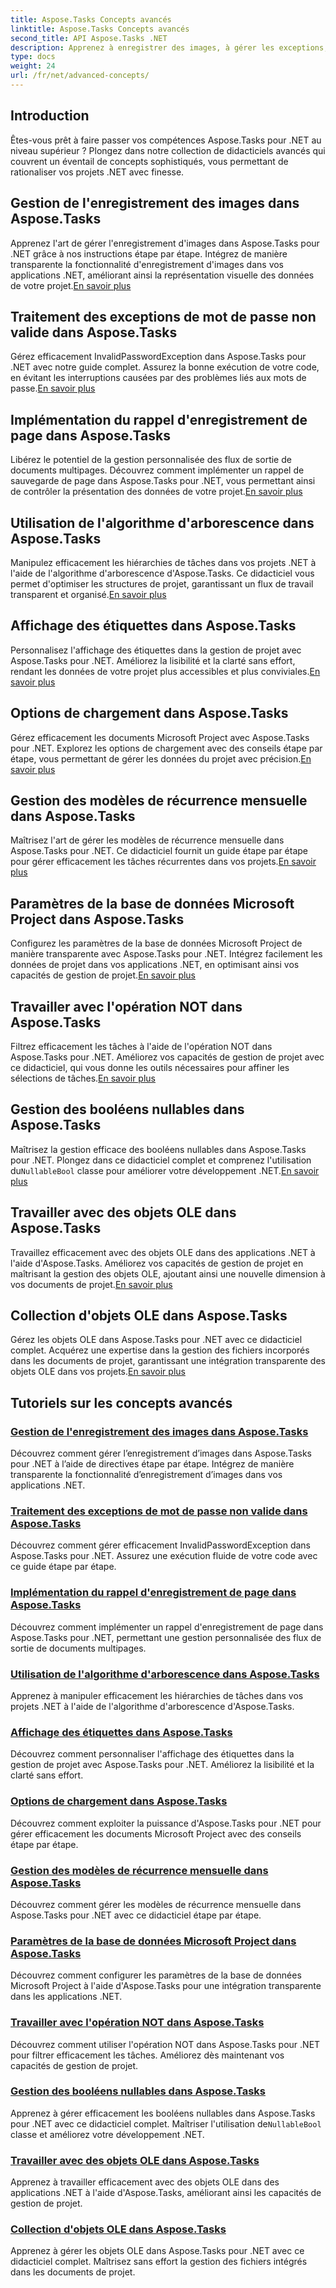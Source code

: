 ```yaml
---
title: Aspose.Tasks Concepts avancés
linktitle: Aspose.Tasks Concepts avancés
second_title: API Aspose.Tasks .NET
description: Apprenez à enregistrer des images, à gérer les exceptions, aux algorithmes d'arborescence, à l'affichage des étiquettes, aux options de chargement, etc. Maîtrisez les concepts avancés dans Aspose.Tasks pour .NET
type: docs
weight: 24
url: /fr/net/advanced-concepts/
---
```


## Introduction

Êtes-vous prêt à faire passer vos compétences Aspose.Tasks pour .NET au niveau supérieur ? Plongez dans notre collection de didacticiels avancés qui couvrent un éventail de concepts sophistiqués, vous permettant de rationaliser vos projets .NET avec finesse.

## Gestion de l'enregistrement des images dans Aspose.Tasks

 Apprenez l'art de gérer l'enregistrement d'images dans Aspose.Tasks pour .NET grâce à nos instructions étape par étape. Intégrez de manière transparente la fonctionnalité d'enregistrement d'images dans vos applications .NET, améliorant ainsi la représentation visuelle des données de votre projet.[En savoir plus](./image-saving/)

## Traitement des exceptions de mot de passe non valide dans Aspose.Tasks

 Gérez efficacement InvalidPasswordException dans Aspose.Tasks pour .NET avec notre guide complet. Assurez la bonne exécution de votre code, en évitant les interruptions causées par des problèmes liés aux mots de passe.[En savoir plus](./invalid-password-exception/)

## Implémentation du rappel d'enregistrement de page dans Aspose.Tasks

Libérez le potentiel de la gestion personnalisée des flux de sortie de documents multipages. Découvrez comment implémenter un rappel de sauvegarde de page dans Aspose.Tasks pour .NET, vous permettant ainsi de contrôler la présentation des données de votre projet.[En savoir plus](./page-saving-callback/)

## Utilisation de l'algorithme d'arborescence dans Aspose.Tasks

 Manipulez efficacement les hiérarchies de tâches dans vos projets .NET à l'aide de l'algorithme d'arborescence d'Aspose.Tasks. Ce didacticiel vous permet d'optimiser les structures de projet, garantissant un flux de travail transparent et organisé.[En savoir plus](./tree-algorithm/)

## Affichage des étiquettes dans Aspose.Tasks

 Personnalisez l'affichage des étiquettes dans la gestion de projet avec Aspose.Tasks pour .NET. Améliorez la lisibilité et la clarté sans effort, rendant les données de votre projet plus accessibles et plus conviviales.[En savoir plus](./label-display/)

## Options de chargement dans Aspose.Tasks

 Gérez efficacement les documents Microsoft Project avec Aspose.Tasks pour .NET. Explorez les options de chargement avec des conseils étape par étape, vous permettant de gérer les données du projet avec précision.[En savoir plus](./loading-options/)

## Gestion des modèles de récurrence mensuelle dans Aspose.Tasks

Maîtrisez l'art de gérer les modèles de récurrence mensuelle dans Aspose.Tasks pour .NET. Ce didacticiel fournit un guide étape par étape pour gérer efficacement les tâches récurrentes dans vos projets.[En savoir plus](./monthly-recurrence-patterns/)

## Paramètres de la base de données Microsoft Project dans Aspose.Tasks

 Configurez les paramètres de la base de données Microsoft Project de manière transparente avec Aspose.Tasks pour .NET. Intégrez facilement les données de projet dans vos applications .NET, en optimisant ainsi vos capacités de gestion de projet.[En savoir plus](./msp-database-settings/)

## Travailler avec l'opération NOT dans Aspose.Tasks

 Filtrez efficacement les tâches à l'aide de l'opération NOT dans Aspose.Tasks pour .NET. Améliorez vos capacités de gestion de projet avec ce didacticiel, qui vous donne les outils nécessaires pour affiner les sélections de tâches.[En savoir plus](./not-operation/)

## Gestion des booléens nullables dans Aspose.Tasks

 Maîtrisez la gestion efficace des booléens nullables dans Aspose.Tasks pour .NET. Plongez dans ce didacticiel complet et comprenez l'utilisation du`NullableBool` classe pour améliorer votre développement .NET.[En savoir plus](./nullable-booleans/)

## Travailler avec des objets OLE dans Aspose.Tasks

Travaillez efficacement avec des objets OLE dans des applications .NET à l'aide d'Aspose.Tasks. Améliorez vos capacités de gestion de projet en maîtrisant la gestion des objets OLE, ajoutant ainsi une nouvelle dimension à vos documents de projet.[En savoir plus](./ole-objects/)

## Collection d'objets OLE dans Aspose.Tasks

 Gérez les objets OLE dans Aspose.Tasks pour .NET avec ce didacticiel complet. Acquérez une expertise dans la gestion des fichiers incorporés dans les documents de projet, garantissant une intégration transparente des objets OLE dans vos projets.[En savoir plus](./ole-object-collection/)
## Tutoriels sur les concepts avancés
### [Gestion de l'enregistrement des images dans Aspose.Tasks](./image-saving/)
Découvrez comment gérer l’enregistrement d’images dans Aspose.Tasks pour .NET à l’aide de directives étape par étape. Intégrez de manière transparente la fonctionnalité d’enregistrement d’images dans vos applications .NET.
### [Traitement des exceptions de mot de passe non valide dans Aspose.Tasks](./invalid-password-exception/)
Découvrez comment gérer efficacement InvalidPasswordException dans Aspose.Tasks pour .NET. Assurez une exécution fluide de votre code avec ce guide étape par étape.
### [Implémentation du rappel d'enregistrement de page dans Aspose.Tasks](./page-saving-callback/)
Découvrez comment implémenter un rappel d'enregistrement de page dans Aspose.Tasks pour .NET, permettant une gestion personnalisée des flux de sortie de documents multipages.
### [Utilisation de l'algorithme d'arborescence dans Aspose.Tasks](./tree-algorithm/)
Apprenez à manipuler efficacement les hiérarchies de tâches dans vos projets .NET à l'aide de l'algorithme d'arborescence d'Aspose.Tasks.
### [Affichage des étiquettes dans Aspose.Tasks](./label-display/)
Découvrez comment personnaliser l'affichage des étiquettes dans la gestion de projet avec Aspose.Tasks pour .NET. Améliorez la lisibilité et la clarté sans effort.
### [Options de chargement dans Aspose.Tasks](./loading-options/)
Découvrez comment exploiter la puissance d'Aspose.Tasks pour .NET pour gérer efficacement les documents Microsoft Project avec des conseils étape par étape.
### [Gestion des modèles de récurrence mensuelle dans Aspose.Tasks](./monthly-recurrence-patterns/)
Découvrez comment gérer les modèles de récurrence mensuelle dans Aspose.Tasks pour .NET avec ce didacticiel étape par étape.
### [Paramètres de la base de données Microsoft Project dans Aspose.Tasks](./msp-database-settings/)
Découvrez comment configurer les paramètres de la base de données Microsoft Project à l'aide d'Aspose.Tasks pour une intégration transparente dans les applications .NET.
### [Travailler avec l'opération NOT dans Aspose.Tasks](./not-operation/)
Découvrez comment utiliser l'opération NOT dans Aspose.Tasks pour .NET pour filtrer efficacement les tâches. Améliorez dès maintenant vos capacités de gestion de projet.
### [Gestion des booléens nullables dans Aspose.Tasks](./nullable-booleans/)
 Apprenez à gérer efficacement les booléens nullables dans Aspose.Tasks pour .NET avec ce didacticiel complet. Maîtriser l'utilisation de`NullableBool` classe et améliorez votre développement .NET.
### [Travailler avec des objets OLE dans Aspose.Tasks](./ole-objects/)
Apprenez à travailler efficacement avec des objets OLE dans des applications .NET à l'aide d'Aspose.Tasks, améliorant ainsi les capacités de gestion de projet.
### [Collection d'objets OLE dans Aspose.Tasks](./ole-object-collection/)
Apprenez à gérer les objets OLE dans Aspose.Tasks pour .NET avec ce didacticiel complet. Maîtrisez sans effort la gestion des fichiers intégrés dans les documents de projet.